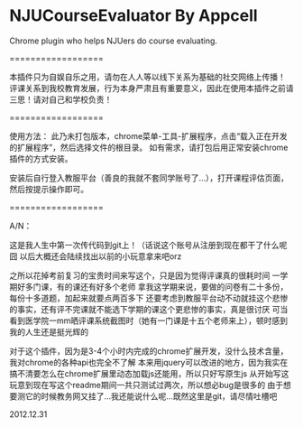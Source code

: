 NJUCourseEvaluator By Appcell
==================

Chrome plugin who helps NJUers do course evaluating.

==================

本插件只为自娱自乐之用，请勿在人人等以线下关系为基础的社交网络上传播！
评课关系到我校教育发展，行为本身严肃且有重要意义，因此在使用本插件之前请三思！请对自己和学校负责！

==================

使用方法：
此乃未打包版本，chrome菜单-工具-扩展程序，点击“载入正在开发的扩展程序”，然后选择文件的根目录。
如有需求，请打包后用正常安装chrome插件的方式安装。

安装后自行登入教服平台（善良的我就不套同学账号了…），打开课程评估页面，然后按提示操作即可。

==================

A/N：

这是我人生中第一次传代码到git上！（话说这个账号从注册到现在都干了什么呢囧
以后大概还会陆续找出以前的小玩意拿来吧orz

之所以花掉考前复习的宝贵时间来写这个，只是因为觉得评课真的很耗时间
一学期好多门课，有的课还有好多个老师
拿我这学期来说，要做的问卷有二十多份，每份十多道题，加起来就要点两百多下
还要考虑到教服平台动不动就挂这个悲惨的事实，还有评不完课就不能选下学期的课这个更悲惨的事实，真是很讨厌
可当看到医学院一mm晒评课系统截图时（她有一门课是十五个老师来上），顿时感到我的人生还是挺光辉的

对于这个插件，因为是3-4个小时内完成的chrome扩展开发，没什么技术含量，我对chrome的各种api也完全不了解
本来用jquery可以改进的地方，因为我实在搞不清要怎么在chrome扩展里动态加载js还能用，所以只好写原生js
从开始写这玩意到现在写这个readme期间一共只测试过两次，所以想必bug是很多的
由于想要测它的时候教务网又挂了…我还能说什么呢…既然这里是git，请尽情吐槽吧

2012.12.31



